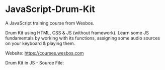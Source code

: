 # JavaScript-Drum-Kit
A JavaScript training course from Wesbos.

Drum Kit using HTML, CSS & JS (without framework). Learn some JS fundamentals by working with its functions, assigning some audio sources on your keyboard & playing them.

Website: https://courses.wesbos.com

Drum Kit in JS - Source File: 
